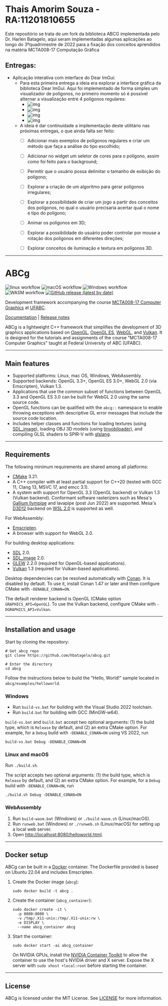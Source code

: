 # Thais Amorim Souza - RA:11201810655


Este repositório se trata de um fork da biblioteca ABCG implementada pelo Dr. Harlen Batagelo, aqui seram implementadas algumas aplicações ao longo do 3ºquadrimestre de 2022 para a fixação dos conceitos aprendidos na matéria MCTA008-17 Computação Gráfica

## Entregas:
- Aplicação interativa com interface do Dear ImGui:
    - Para esta primeira entrega a ideia era explorar a interface gráfica da biblioteca Dear ImGui. Aqui foi implementado de forma simples um visualizador de polígonos, no primeiro momento só é possível alternar a visualização entre 4 polígonos regulares:
        - ![img](https://github.com/thaisamorimsz/abcg/blob/main/images/regular_triangle.png)
        - ![img](https://github.com/thaisamorimsz/abcg/blob/main/images/regular_quadrilateral.png)
        - ![img](https://github.com/thaisamorimsz/abcg/blob/main/images/regular_pentagon.png)
        - ![img](https://github.com/thaisamorimsz/abcg/blob/main/images/regular_hexagon.png)
    - A ideia é dar continuidade a implementação deste utilitário nas próximas entregas, o que ainda falta ser feito:
        * [ ] Adicionar mais exemplos de polígonos regulares e criar um método que faça a análise do tipo escolhido;
        * [ ] Adicionar no widget um seletor de cores para o polígono, assim como foi feito para o background;
        * [ ] Permitir que o usuário possa delimitar o tamanho de exibição do polígono;
        * [ ] Explorar a criação de um algoritmo para gerar polígonos irregulares;
        * [ ] Explorar a possibilidade de criar um jogo a partir dos conceitos dos polígonos, no qual o usuário precisaria acertar qual o nome e tipo do polígono;
        * [ ] Animar os polígonos em 3D;
        * [ ] Explorar a possibilidade do usuário poder controlar por mouse a rotação dos polígonos em diferentes direções;
        * [ ] Explorar conceitos de iluminação e textura em polígonos 3D.


------------------------------------------------------------------------------------------------------------------
# ABCg

![linux workflow](https://github.com/hbatagelo/abcg/actions/workflows/linux.yml/badge.svg)
![macOS workflow](https://github.com/hbatagelo/abcg/actions/workflows/macos.yml/badge.svg)
![Windows workflow](https://github.com/hbatagelo/abcg/actions/workflows/windows.yml/badge.svg)
![WASM workflow](https://github.com/hbatagelo/abcg/actions/workflows/wasm.yml/badge.svg)
[![GitHub release (latest by date)](https://img.shields.io/github/v/release/hbatagelo/abcg)](https://github.com/hbatagelo/abcg/releases/latest)

Development framework accompanying the course [MCTA008-17 Computer Graphics](http://professor.ufabc.edu.br/~harlen.batagelo/cg/) at [UFABC](https://www.ufabc.edu.br/).

[Documentation](https://hbatagelo.github.io/abcg/abcg/doc/html/) \| [Release notes](CHANGELOG.md) 

ABCg is a lightweight C++ framework that simplifies the development of 3D graphics applications based on [OpenGL](https://www.opengl.org), [OpenGL ES](https://www.khronos.org), [WebGL](https://www.khronos.org/webgl/), and [Vulkan](https://www.vulkan.org). It is designed for the tutorials and assignments of the course "MCTA008-17 Computer Graphics" taught at Federal University of ABC (UFABC).

* * *

## Main features

-   Supported platforms: Linux, mac OS, Windows, WebAssembly.
-   Supported backends: OpenGL 3.3+, OpenGL ES 3.0+, WebGL 2.0 (via Emscripten), Vulkan 1.3.
-   Applications that use the common subset of functions between OpenGL 3.3 and OpenGL ES 3.0 can be built for WebGL 2.0 using the same source code. 
-   OpenGL functions can be qualified with the `abcg::` namespace to enable throwing exceptions with descriptive GL error messages that include the source code location.
-   Includes helper classes and functions for loading textures (using [SDL_image](https://www.libsdl.org/projects/SDL_image/)), loading OBJ 3D models (using [tinyobjloader](https://github.com/tinyobjloader/tinyobjloader)), and compiling GLSL shaders to SPIR-V with [glslang](https://github.com/KhronosGroup/glslang).

* * *

## Requirements

The following minimum requirements are shared among all platforms:

-   [CMake](https://cmake.org/) 3.21.
-   A C++ compiler with at least partial support for C++20 (tested with GCC 11, Clang 13, MSVC 17, and emcc 3.1).
-   A system with support for OpenGL 3.3 (OpenGL backend) or Vulkan 1.3 (Vulkan backend). Conformant software rasterizers such as Mesa's [Gallium llvmpipe](https://docs.mesa3d.org/drivers/llvmpipe.html) and lavapipe (post Jun 2022) are supported. Mesa's [D3D12](https://devblogs.microsoft.com/directx/directx-heart-linux/) backend on [WSL 2.0](https://docs.microsoft.com/en-us/windows/wsl/install) is supported as well.

For WebAssembly:

-   [Emscripten](https://emscripten.org/).
-   A browser with support for WebGL 2.0.

For building desktop applications:

-   [SDL](https://www.libsdl.org/) 2.0.
-   [SDL_image](https://www.libsdl.org/projects/SDL_image/) 2.0.
-   [GLEW](http://glew.sourceforge.net/) 2.2.0 (required for OpenGL-based applications).
-   [Vulkan](https://www.lunarg.com/vulkan-sdk/) 1.3 (required for Vulkan-based applications).

Desktop dependencies can be resolved automatically with [Conan](https://conan.io/). It is disabled by default. To use it, install Conan 1.47 or later and then configure CMake with `-DENABLE_CONAN=ON`.

The default renderer backend is OpenGL (CMake option `GRAPHICS_API=OpenGL`). To use the Vulkan backend, configure CMake with `-DGRAPHICS_API=Vulkan`.

* * *

## Installation and usage

Start by cloning the repository:

    # Get abcg repo
    git clone https://github.com/hbatagelo/abcg.git

    # Enter the directory
    cd abcg

Follow the instructions below to build the "Hello, World!" sample located in `abcg/examples/helloworld`.

### Windows

-   Run `build-vs.bat` for building with the Visual Studio 2022 toolchain.
-   Run `build.bat` for building with GCC (MinGW-w64).

`build-vs.bat` and `build.bat` accept two optional arguments: (1) the build type, which is `Release` by default, and (2) an extra CMake option. For example, for a `Debug` build with `-DENABLE_CONAN=ON` using VS 2022, run 

    build-vs.bat Debug -DENABLE_CONAN=ON

### Linux and macOS

Run `./build.sh`.

The script accepts two optional arguments: (1) the build type, which is `Release` by default, and (2) an extra CMake option. For example, for a `Debug` build with `-DENABLE_CONAN=ON`, run 

    ./build.sh Debug -DENABLE_CONAN=ON

### WebAssembly

1.  Run `build-wasm.bat` (Windows) or `./build-wasm.sh` (Linux/macOS).
2.  Run `runweb.bat` (Windows) or `./runweb.sh` (Linux/macOS) for setting up a local web server.
3.  Open <http://localhost:8080/helloworld.html>.

* * *

## Docker setup

ABCg can be built in a [Docker](https://www.docker.com/) container. The Dockerfile provided is based on Ubuntu 22.04 and includes Emscripten.

1.  Create the Docker image (`abcg`):

        sudo docker build -t abcg .

2.  Create the container (`abcg_container`):

        sudo docker create -it \
          -p 8080:8080 \
          -v /tmp/.X11-unix:/tmp/.X11-unix:rw \
          -e DISPLAY \
          --name abcg_container abcg

3.  Start the container:

        sudo docker start -ai abcg_container

    On NVIDIA GPUs, install the [NVIDIA Container Toolkit](https://github.com/NVIDIA/nvidia-docker) to allow the container to use the host's NVIDIA driver and X server. Expose the X server with `sudo xhost +local:root` before starting the container.

* * *

## License

ABCg is licensed under the MIT License. See [LICENSE](https://github.com/hbatagelo/abcg/blob/main/LICENSE) for more information.
